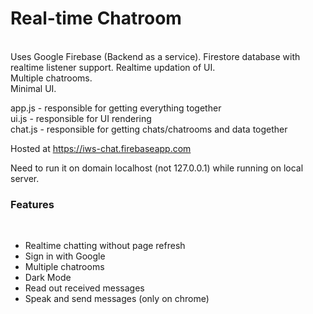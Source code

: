 <h1>Real-time Chatroom</h1><br>
Uses Google Firebase (Backend as a service). Firestore database with realtime listener support. Realtime updation of UI.<br>
Multiple chatrooms. <br>
Minimal UI. <br>

app.js - responsible for getting everything together<br>
ui.js - responsible for UI rendering<br>
chat.js - responsible for getting chats/chatrooms and data together<br>

Hosted at https://iws-chat.firebaseapp.com <br>

Need to run it on domain localhost (not 127.0.0.1) while running on local server. <br>

<h3>Features</h3><br>
<ul>
<li>Realtime chatting without page refresh</li>
<li>Sign in with Google</li>
<li>Multiple chatrooms</li>
<li>Dark Mode</li>
<li>Read out received messages</li>
<li>Speak and send messages (only on chrome)</li>
</ul>